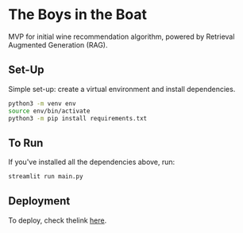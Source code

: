 # The Boys in the Boat
MVP for initial wine recommendation algorithm, powered by Retrieval Augmented Generation (RAG).

## Set-Up

Simple set-up: create a virtual environment and install dependencies.

```bash
python3 -m venv env
source env/bin/activate
python3 -m pip install requirements.txt
```

## To Run

If you've installed all the dependencies above, run:

```bash
streamlit run main.py
```

## Deployment

To deploy, check thelink [here](https://docs.streamlit.io/streamlit-community-cloud/deploy-your-app).